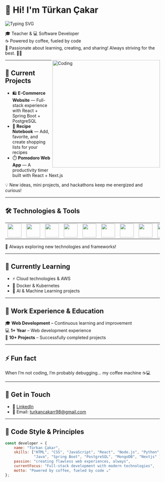 # 👋 Hi! I'm Türkan Çakar  

![Typing SVG](https://readme-typing-svg.herokuapp.com?font=Fira+Code&size=28&pause=1000&color=F70776&center=true&vCenter=true&width=500&lines=Full+Stack+Developer+%7C+Learner+%7C+Creator+%E2%98%95)

🎓 Teacher & 💻 Software Developer  
☕ Powered by coffee, fueled by code  
🚀 Passionate about learning, creating, and sharing! Always striving for the best. 🫶🏻  

<img align="right" alt="Coding" width="350" src="https://media.giphy.com/media/VTtANKl0beDFQRLDTh/giphy.gif">  

---

## 🔭 Current Projects  
- 🛍️ **E-Commerce Website** — Full-stack experience with React + Spring Boot + PostgreSQL  
- 🍳 **Recipe Notebook** — Add, favorite, and create shopping lists for your recipes  
- ⏱️ **Pomodoro Web App** — A productivity timer built with React + Next.js  

💡 New ideas, mini projects, and hackathons keep me energized and curious!  

---

## 🛠 Technologies & Tools  

<table>
  <tr>
    <td><img src="https://cdn.jsdelivr.net/gh/devicons/devicon/icons/java/java-original.svg" width="45" height="45" /></td>
    <td><img src="https://cdn.jsdelivr.net/gh/devicons/devicon/icons/spring/spring-original.svg" width="45" height="45" /></td>
    <td><img src="https://cdn.jsdelivr.net/gh/devicons/devicon/icons/postgresql/postgresql-original.svg" width="45" height="45" /></td>
    <td><img src="https://cdn.jsdelivr.net/gh/devicons/devicon/icons/react/react-original.svg" width="45" height="45" /></td>
    <td><img src="https://cdn.jsdelivr.net/gh/devicons/devicon/icons/nextjs/nextjs-original.svg" width="45" height="45" /></td>
    <td><img src="https://cdn.jsdelivr.net/gh/devicons/devicon/icons/javascript/javascript-original.svg" width="45" height="45" /></td>
    <td><img src="https://cdn.jsdelivr.net/gh/devicons/devicon/icons/typescript/typescript-original.svg" width="45" height="45" /></td>
    <td><img src="https://cdn.jsdelivr.net/gh/devicons/devicon/icons/sass/sass-original.svg" width="45" height="45" /></td>
    <td><img src="https://cdn.jsdelivr.net/gh/devicons/devicon/icons/bootstrap/bootstrap-original.svg" width="45" height="45" /></td>
    <td><img src="https://cdn.jsdelivr.net/gh/devicons/devicon/icons/nodejs/nodejs-original.svg" width="45" height="45" /></td>
    <td><img src="https://cdn.jsdelivr.net/gh/devicons/devicon/icons/express/express-original.svg" width="45" height="45" /></td>
    <td><img src="https://cdn.jsdelivr.net/gh/devicons/devicon/icons/mongodb/mongodb-original.svg" width="45" height="45" /></td>
    <td><img src="https://cdn.jsdelivr.net/gh/devicons/devicon/icons/python/python-original.svg" width="45" height="45" /></td>
    <td><img src="https://cdn.jsdelivr.net/gh/devicons/devicon/icons/postman/postman-original.svg" width="45" height="45" /></td>
    <td><img src="https://cdn.jsdelivr.net/gh/devicons/devicon/icons/docker/docker-original.svg" width="45" height="45" /></td>
  </tr>
</table>  

🧠 Always exploring new technologies and frameworks!  

---

## 🌱 Currently Learning  
- ⚡ Cloud technologies & AWS  
- 🐳 Docker & Kubernetes  
- 🤖 AI & Machine Learning projects  

---

## 💼 Work Experience & Education  
🎓 **Web Development** – Continuous learning and improvement  
💻 **1+ Year** – Web development experience  
🚀 **10+ Projects** – Successfully completed projects  

---

## ⚡ Fun fact  
When I’m not coding, I’m probably debugging… my coffee machine ☕💻  

---

## 💬 Get in Touch  
- 💼 [LinkedIn](https://www.linkedin.com/in/t%C3%BCrkan-%C3%A7akar-b0aba629a?trk=contact-info)  
- 📧 Email: [turkancakarr98@gmail.com](mailto:turkancakarr98@gmail.com)  

---

## 🎨 Code Style & Principles
```javascript
const developer = {
    name: "Türkan Çakar", 
    skills: ["HTML", "CSS", "JavaScript", "React", "Node.js", "Python", 
             "Java", "Spring Boot", "PostgreSQL", "MongoDB", "Nextjs" ], 
    passion: "creating flawless web experiences, always",
    currentFocus: "Full-stack development with modern technologies",
    motto: "Powered by coffee, fueled by code ☕"
};
